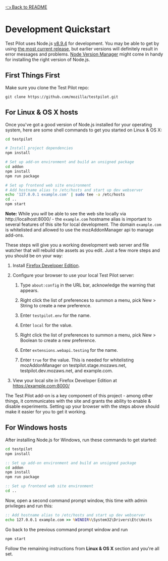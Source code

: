 [👈 Back to README](../../README.md)

# Development Quickstart

Test Pilot uses Node.js [v8.9.4](https://nodejs.org/dist/latest-v8.x/) for
development. You may be able to get by using
[the most current release](https://nodejs.org/en/download/current/), but
earlier versions will definitely result in error messages and problems. [Node
Version Manager](https://github.com/creationix/nvm/blob/master/README.md)
might come in handy for installing the right version of Node.js.

## First Things First

Make sure you clone the Test Pilot repo:

  `git clone https://github.com/mozilla/testpilot.git`

## For Linux & OS X hosts

Once you've got a good version of Node.js installed for your operating system,
here are some shell commands to get you started on Linux & OS X:

```bash
cd testpilot

# Install project dependencies
npm install

# Set up add-on environment and build an unsigned package
cd addon
npm install
npm run package

# Set up frontend web site environment
# Add hostname alias to /etc/hosts and start up dev webserver
echo '127.0.0.1 example.com' | sudo tee -a /etc/hosts
cd ..
npm start
```

**Note:** While you *will* be able to see the web site locally via
http://localhost:8000/ - the `example.com` hostname alias is important to
several features of this site for local development. The domain `example.com`
is whitelisted and allowed to use the mozAddonManager api to manage add-ons.

These steps will give you a working development web server and file
watcher that will rebuild site assets as you edit. Just a few more steps and
you should be on your way:

1. Install [Firefox Developer Edition][devedition].

1. Configure your browser to use your local Test Pilot server:

   1. Type `about:config` in the URL bar, acknowledge the warning that appears.

   1. Right click the list of preferences to summon a menu, pick New > String
      to create a new preference.

   1. Enter `testpilot.env` for the name.

   1. Enter `local` for the value.

   1. Right click the list of preferences to summon a menu, pick New > Boolean
      to create a new preference.

   1. Enter `extensions.webapi.testing` for the name.

   1. Enter `true` for the value. This is needed for whitelisting mozAddonManager
      on testpilot.stage.mozaws.net, testpilot.dev.mozaws.net, and example.com.

1. View your local site in Firefox Developer Edition at https://example.com:8000/

[aboutconfig]: https://support.mozilla.org/en-US/kb/about-config-editor-firefox
[devedition]: https://www.mozilla.org/en-US/firefox/developer/
[devprefs]: https://addons.mozilla.org/en-US/firefox/addon/devprefs/

The Test Pilot add-on is a key component of this project - among other things,
it communicates with the site and grants the ability to enable & disable
experiments. Setting up your browser with the steps above should make it easier
for you to get it working.

## For Windows hosts

After installing Node.js for Windows, run these commands to get started:

```cmd
cd testpilot
npm install

:: Set up add-on environment and build an unsigned package
cd addon
npm install
npm run package

:: Set up frontend web site environment
cd ..
```

Now, open a second command prompt window, this time with admin privileges and run this:

```cmd
:: Add hostname alias to /etc/hosts and start up dev webserver
echo 127.0.0.1 example.com >> %WINDIR%\System32\Drivers\Etc\Hosts
```

Go back to the previous command prompt window and run

```cmd
npm start
```

Follow the remaining instructions from **Linux & OS X** section and you're all set.
